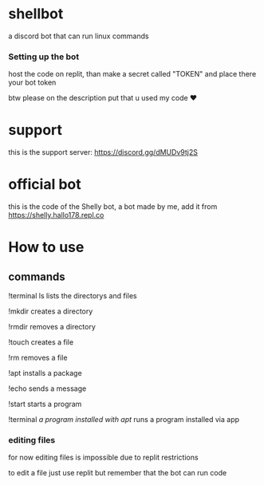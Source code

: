 # shellbot
a discord bot that can run linux commands

### Setting up the bot

host the code on replit, than make a secret called "TOKEN" and place there your bot token

btw please on the description put that u used my code ❤

# support

this is the support server: https://discord.gg/dMUDv9tj2S

# official bot

this is the code of the Shelly bot, a bot made by me, add it from https://shelly.hallo178.repl.co

# How to use

## commands

!terminal ls
lists the directorys and files

!mkdir
creates a directory

!rmdir
removes a directory

!touch
creates a file

!rm
removes a file

!apt
installs a package

!echo
sends a message

!start
starts a program

!terminal *a program installed with apt*
runs a program installed via app

### editing files
for now editing files is impossible due to replit restrictions

to edit a file just use replit but remember that the bot can run code
